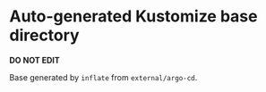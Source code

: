 # Auto-generated Kustomize base directory
**DO NOT EDIT**

Base generated by `inflate` from `external/argo-cd`.
